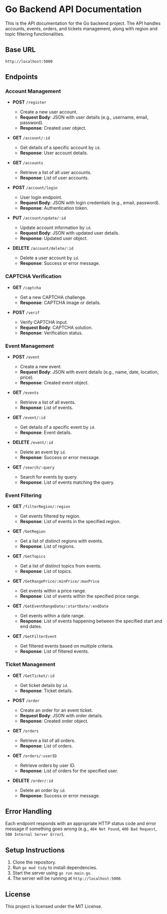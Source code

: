 # Go Backend API Documentation

This is the API documentation for the Go backend project. The API handles accounts, events, orders, and tickets management, along with region and topic filtering functionalities.

## Base URL

`http://localhost:5000`

## Endpoints

### Account Management

- **POST** `/register`
  - Create a new user account.
  - **Request Body**: JSON with user details (e.g., username, email, password).
  - **Response**: Created user object.

- **GET** `/account/:id`
  - Get details of a specific account by `id`.
  - **Response**: User account details.

- **GET** `/accounts`
  - Retrieve a list of all user accounts.
  - **Response**: List of user accounts.

- **POST** `/account/login`
  - User login endpoint.
  - **Request Body**: JSON with login credentials (e.g., email, password).
  - **Response**: Authentication token.

- **PUT** `/account/update/:id`
  - Update account information by `id`.
  - **Request Body**: JSON with updated user details.
  - **Response**: Updated user object.

- **DELETE** `/account/delete/:id`
  - Delete a user account by `id`.
  - **Response**: Success or error message.

### CAPTCHA Verification

- **GET** `/captcha`
  - Get a new CAPTCHA challenge.
  - **Response**: CAPTCHA image or details.

- **POST** `/verif`
  - Verify CAPTCHA input.
  - **Request Body**: CAPTCHA solution.
  - **Response**: Verification status.

### Event Management

- **POST** `/event`
  - Create a new event.
  - **Request Body**: JSON with event details (e.g., name, date, location, price).
  - **Response**: Created event object.

- **GET** `/events`
  - Retrieve a list of all events.
  - **Response**: List of events.

- **GET** `/event/:id`
  - Get details of a specific event by `id`.
  - **Response**: Event details.

- **DELETE** `/event/:id`
  - Delete an event by `id`.
  - **Response**: Success or error message.

- **GET** `/search/:query`
  - Search for events by query.
  - **Response**: List of events matching the query.

### Event Filtering

- **GET** `/filterRegion/:region`
  - Get events filtered by region.
  - **Response**: List of events in the specified region.

- **GET** `/GetRegion`
  - Get a list of distinct regions with events.
  - **Response**: List of regions.

- **GET** `/GetTopics`
  - Get a list of distinct topics from events.
  - **Response**: List of topics.

- **GET** `/GetRangePrice/:minPrice/:maxPrice`
  - Get events within a price range.
  - **Response**: List of events within the specified price range.

- **GET** `/GetEventRangeDate/:startDate/:endDate`
  - Get events within a date range.
  - **Response**: List of events happening between the specified start and end dates.

- **GET** `/GetFilterEvent`
  - Get filtered events based on multiple criteria.
  - **Response**: List of filtered events.

### Ticket Management

- **GET** `/GetTicket/:id`
  - Get ticket details by `id`.
  - **Response**: Ticket details.

- **POST** `/order`
  - Create an order for an event ticket.
  - **Request Body**: JSON with order details.
  - **Response**: Created order object.

- **GET** `/orders`
  - Retrieve a list of all orders.
  - **Response**: List of orders.

- **GET** `/orders/:userID`
  - Retrieve orders by user ID.
  - **Response**: List of orders for the specified user.

- **DELETE** `/order/:id`
  - Delete an order by `id`.
  - **Response**: Success or error message.

## Error Handling

Each endpoint responds with an appropriate HTTP status code and error message if something goes wrong (e.g., `404 Not Found`, `400 Bad Request`, `500 Internal Server Error`).

## Setup Instructions

1. Clone the repository.
2. Run `go mod tidy` to install dependencies.
3. Start the server using `go run main.go`.
4. The server will be running at `http://localhost:5000`.

## License

This project is licensed under the MIT License.
